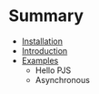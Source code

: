 # Summary

* [Installation](docs/installation.md)
* [Introduction](docs/introduction.md)
* [Examples](docs/examples/introduction.md)
   * Hello PJS
   * Asynchronous

